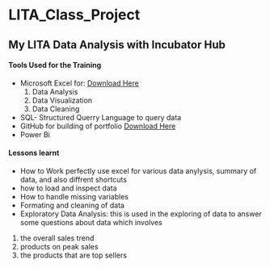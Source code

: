 # LITA_Class_Project
## My LITA Data Analysis with Incubator Hub


#### Tools Used for the Training
- Microsoft Excel for: [Download Here](https://wwww.microsoft.com)
  1. Data Analysis
  2. Data Visualization
  3. Data Cleaning
- SQL- Structured Querry Language to query data
- GitHub for building of portfolio [Download Here](https://www.github.com)
- Power Bi

#### Lessons learnt
- How to Work perfectly use excel for various data anylysis, summary of data, and also diffrent shortcuts
- how to load and inspect data
- How to handle missing variables
- Formating and cleaning of data
- Exploratory Data Analysis:  this is used in the exploring of data to answer some questions about data which involves
 1. the overall sales trend
 2. products on peak sales
 3. the products that are top sellers

